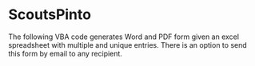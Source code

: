 # ScoutsPinto
The following VBA code generates Word and PDF form given an excel spreadsheet with multiple and unique entries. There is an option to send this form by email to any recipient.


